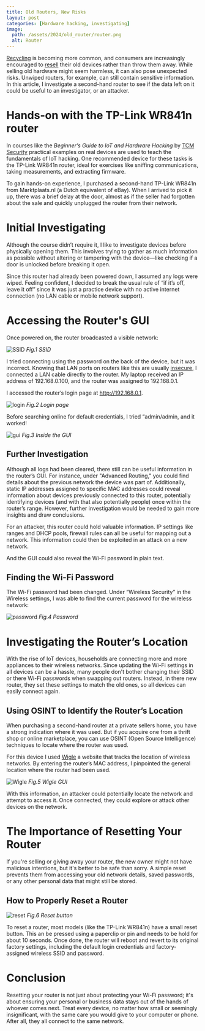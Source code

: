 ```yaml
---
title: Old Routers, New Risks
layout: post
categories: [Hardware hacking, investigating] 
image:
  path: /assets/2024/old_router/router.png
  alt: Router
---
```

[Recycling](https://www.epa.gov/recycle) is becoming more common, and consumers are increasingly encouraged to [resell](https://www.watismijnapparaatwaard.nl/verkopen) their old devices rather than throw them away. While selling old hardware might seem harmless, it can also pose unexpected risks. Unwiped routers, for example, can still contain sensitive information. In this article, I investigate a second-hand router to see if the data left on it could be useful to an investigator, or an attacker.


# Hands-on with the TP-Link WR841n router
In courses like the _Beginner’s Guide to IoT and Hardware Hacking_ by [TCM Security](https://academy.tcm-sec.com/p/beginner-s-guide-to-iot-and-hardware-hacking) practical examples on real devices are used to teach the fundamentals of IoT hacking. One recommended device for these tasks is the TP-Link WR841n router, ideal for exercises like sniffing communications, taking measurements, and extracting firmware.

To gain hands-on experience, I purchased a second-hand TP-Link WR841n from Marktplaats.nl (a Dutch equivalent of eBay). When I arrived to pick it up, there was a brief delay at the door, almost as if the seller had forgotten about the sale and quickly unplugged the router from their network.

# Initial Investigating
Although the course didn’t require it, I like to investigate devices before physically opening them. This involves trying to gather as much information as possible without altering or tampering with the device—like checking if a door is unlocked before breaking it open.

Since this router had already been powered down, I assumed any logs were wiped. Feeling confident, I decided to break the usual rule of “if it’s off, leave it off” since it was just a practice device with no active internet connection (no LAN cable or mobile network support).

# Accessing the Router's GUI
Once powered on, the router broadcasted a visible network:

![SSID](/assets/2024/old_router/SSID.png)
_Fig.1 SSID_

I tried connecting using the password on the back of the device, but it was incorrect. Knowing that LAN ports on routers like this are usually [insecure](https://www.kaspersky.com/blog/dangerous-ethernet-ports/31289/), I connected a LAN cable directly to the router. My laptop received an IP address of 192.168.0.100, and the router was assigned to 192.168.0.1.

I accessed the router’s login page at  http://192.168.0.1.

![login](/assets/2024/old_router/login.png)
_Fig.2 Login page_

Before searching online for default credentials, I tried “admin/admin, and it worked!

![gui](/assets/2024/old_router/gui.png)
_Fig.3 Inside the GUI_

## Further Investigation
Although all logs had been cleared, there still can be useful information in the router’s GUI. For instance, under "Advanced Routing," you could find details about the previous network the device was part of. Additionally, static IP addresses assigned to specific MAC addresses could reveal information about devices previously connected to this router, potentially identifying devices (and with that also potentially people) once within the router’s range. However, further investigation would be needed to gain more insights and draw conclusions.

For an attacker, this router could hold valuable information. IP settings like ranges and DHCP pools, firewall rules can all be useful for mapping out a network. This information could then be exploited in an attack on a new network.

And the GUI could also reveal the Wi-Fi password in plain text.

## Finding the Wi-Fi Password
The Wi-Fi password had been changed. Under “Wireless Security” in the Wireless settings, I was able to find the current password for the wireless network:

![password](/assets/2024/old_router/password.png)
_Fig.4 Password_

# Investigating the Router’s Location
With the rise of IoT devices, households are connecting more and more appliances to their wireless networks. Since updating the Wi-Fi settings in all devices can be a hassle, many people don't bother changing their SSID or there Wi-Fi passwords when swapping out routers. Instead, in there new router, they set these settings to match the old ones, so all devices can easily connect again.

## Using OSINT to Identify the Router’s Location
When purchasing a second-hand router at a private sellers home, you have a strong indication where it was used. But if you acquire one from a thrift shop or online marketplace, you can use OSINT (Open Source Intelligence) techniques to locate where the router was used.

For this device I used [Wigle](https://wigle.net/) a website that tracks the location of wireless networks. By entering the router’s MAC address, I pinpointed the general location where the router had been used.

![Wigle](/assets/2024/old_router/wigle.png)
_Fig.5 Wigle GUI_

With this information, an attacker could potentially locate the network and attempt to access it. Once connected, they could explore or attack other devices on the network.

# The Importance of Resetting Your Router
If you're selling or giving away your router, the new owner might not have malicious intentions, but it's better to be safe than sorry. A simple reset prevents them from accessing your old network details, saved passwords, or any other personal data that might still be stored.

## How to Properly Reset a Router
![reset](/assets/2024/old_router/reset.jpg)
_Fig.6 Reset button_

To reset a router, most models (like the TP-Link WR841n) have a small reset button. This an be pressed using a paperclip or pin and needs to be hold for about 10 seconds. Once done, the router will reboot and revert to its original factory settings, including the default login credentials and factory-assigned wireless SSID and password.

# Conclusion
Resetting your router is not just about protecting your Wi-Fi password; it's about ensuring your personal or business data stays out of the hands of whoever comes next. Treat every device, no matter how small or seemingly insignificant, with the same care you would give to your computer or phone. After all, they all connect to the same network.